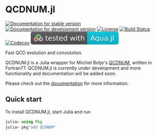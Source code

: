 # QCDNUM.jl

[![Documentation for stable version](https://img.shields.io/badge/docs-stable-blue.svg)](https://JuliaHEP.github.io/QCDNUM.jl/stable)
[![Documentation for development version](https://img.shields.io/badge/docs-dev-blue.svg)](https://JuliaHEP.github.io/QCDNUM.jl/dev)
[![License](http://img.shields.io/badge/license-MIT-brightgreen.svg?style=flat)](LICENSE.md)
[![Build Status](https://github.com/JuliaHEP/QCDNUM.jl/workflows/CI/badge.svg)](https://github.com/JuliaHEP/QCDNUM.jl/actions/workflows/CI.yml)
[![Codecov](https://codecov.io/gh/JuliaHEP/QCDNUM.jl/branch/main/graph/badge.svg)](https://codecov.io/gh/JuliaHEP/QCDNUM.jl)
[![Aqua QA](https://raw.githubusercontent.com/JuliaTesting/Aqua.jl/master/badge.svg)](https://github.com/JuliaTesting/Aqua.jl)

Fast QCD evolution and convolution.

QCDNUM.jl is a Julia wrapper for Michiel Botje's [QCDNUM](https://www.nikhef.nl/~h24/qcdnum/), written in Fortran77. 
QCDNUM.jl is currently under development and more functionality and documentation will be added soon. 

Please check out the [documentation](https://francescacapel.com/QCDNUM.jl/) for more information.

## Quick start

To install QCDNUM.jl, start Julia and run

```julia
julia> using Pkg
julia> pkg"add QCDNUM"
```

